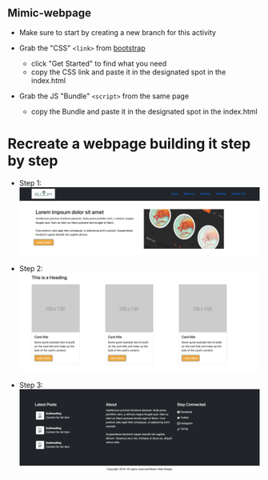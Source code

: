 ## Mimic-webpage

- Make sure to start by creating a new branch for this activity

- Grab the "CSS" `<link>` from [bootstrap](https://getbootstrap.com/)
    - click "Get Started" to find what you need
    - copy the CSS link and paste it in the designated spot in the index.html

- Grab the JS "Bundle" `<script>` from the same page
    - copy the Bundle and paste it in the designated spot in the index.html 

# Recreate a webpage building it step by step

- Step 1:
![step-1](./assets/step-1.png)

- Step 2:
![step-2](./assets/step-2.png)

- Step 3:
![step-3](./assets/step-3.png)
